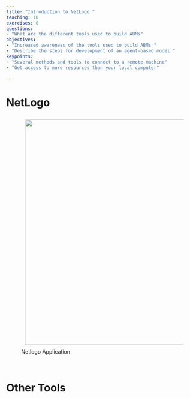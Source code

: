 ```yaml
---
title: "Introduction to NetLogo "
teaching: 10
exercises: 0
questions:
- "What are the different tools used to build ABMs"
objectives:
- "Increased awareness of the tools used to build ABMs "
- "Describe the steps for development of an agent-based model "
keypoints:
- "Several methods and tools to connect to a remote machine"
- "Get access to more resources than your local computer"

---
```


# NetLogo

<figure>
  <img src="https://upload.wikimedia.org/wikipedia/commons/5/5c/Netlogo-ui.png" style="margin:10px;width:600px"/>
  <figcaption> Netlogo Application</figcaption>
</figure><br>


# Other Tools 